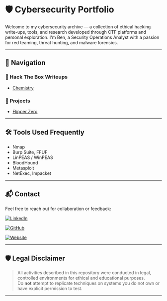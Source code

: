 # 🛡️ Cybersecurity Portfolio

Welcome to my cybersecurity archive — a collection of ethical hacking write-ups, tools, and research developed through CTF platforms and personal exploration. I'm Ben, a Security Operations Analyst with a passion for red teaming, threat hunting, and malware forensics.

---

## 📌 Navigation

### 🧪 Hack The Box Writeups
- [Chemistry](HackTheBox/Chemistry.md)

### 🧰 Projects
- [Flipper Zero](Projects/FlipperZero.md)

---

## 🛠️ Tools Used Frequently

- Nmap
- Burp Suite, FFUF
- LinPEAS / WinPEAS
- BloodHound
- Metasploit
- NetExec, Impacket

---

## 📬 Contact

Feel free to reach out for collaboration or feedback:

[![LinkedIn](https://img.shields.io/badge/LinkedIn-0077B5?style=flat&logo=linkedin&logoColor=white)](https://www.linkedin.com/in/benjamin-rada-298b2a230)

[![GitHub](https://img.shields.io/badge/GitHub-181717?style=flat&logo=github&logoColor=white)](https://github.com/nothin-special)

[![Website](https://img.shields.io/badge/Website-000000?style=flat&logo=About.me&logoColor=white)](https://nothin-special.github.io)

---

## 🛡️ Legal Disclaimer

> All activities described in this repository were conducted in legal, controlled environments for ethical and educational purposes.  
> Do **not** attempt to replicate techniques on systems you do not own or have explicit permission to test.

---








